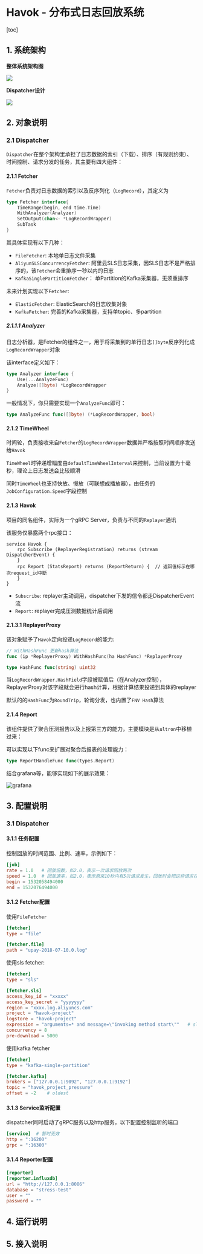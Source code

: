 # Havok - 分布式日志回放系统

[toc]



## 1. 系统架构

**整体系统架构图**

![](https://unmurphy-pic.oss-cn-beijing.aliyuncs.com/20181114163842.png)

**Dispatcher设计**

![](https://my-storage.oss-cn-shanghai.aliyuncs.com/picgo/20190621094608.png)

## 2. 对象说明

### 2.1 Dispatcher

`Dispatcher`在整个架构里承担了日志数据的索引（下载）、排序（有规则约束）、时间控制、请求分发的任务，其主要有四大组件：

#### 2.1.1 Fetcher

`Fetcher`负责对日志数据的索引以及反序列化（`LogRecord`），其定义为

```go
type Fetcher interface{
	TimeRange(begin, end time.Time)
    WithAnalyzer(Analyzer)
    SetOutput(chan<- *LogRecordWrapper)
    SubTask
}
````

其具体实现有以下几种：

- `FileFetcher`: 本地单日志文件采集
- `AliyunSLSConcurrencyFetcher`: 阿里云SLS日志采集，因SLS日志不是严格排序的，该`Fetcher`会重排序一秒以内的日志
- `KafkaSinglePartitionFetcher`： 单Partition的Kafka采集器，无须重排序

未来计划实现以下`Fetcher`:

- `ElasticFetcher`: ElasticSearch的日志收集对象
- `KafkaFetcher`: 完善的Kafka采集器，支持单topic、多partition

##### 2.1.1.1 Analyzer

日志分析器，是Fetcher的组件之一，用于将采集到的单行日志`[]byte`反序列化成`LogRecordWrapper`对象

该interface定义如下：

```go
type Analyzer interface {
    Use(...AnalyzeFunc)
    Analyze([]byte) *LogRecordWrapper
}
```

一般情况下，你只需要实现一个`AnalyzeFunc`即可： 

```go
type AnalyzeFunc func([]byte) (*LogRecordWrapper, bool)
```


#### 2.1.2 TimeWheel

时间轮，负责接收来自`Fetcher`的`LogRecordWrapper`数据并严格按照时间顺序发送给`Havok`

`TimeWheel`时钟递增幅度由`defaultTimeWheelInterval`来控制，当前设置为十毫秒，理论上日志发送会比较顺滑

同时`TimeWheel`也支持快放、慢放（可联想成播放器），由任务的`JobConfiguration.Speed`字段控制

#### 2.1.3 Havok

项目的同名组件，实际为一个gRPC Server，负责与不同的`Replayer`通讯

该服务仅暴露两个rpc接口：

```
service Havok {
    rpc Subscribe (ReplayerRegistration) returns (stream DispatcherEvent) {
    }
    rpc Report (StatsReport) returns (ReportReturn) {  // 返回值标示在哪次request_id中断
    }
}
```

- `Subscribe`: replayer主动调用，dispatcher下发的信令都走DispatcherEvent流
- `Report`: replayer完成压测数据统计后调用

#### 2.1.3.1 ReplayerProxy

该对象赋予了`Havok`定向投递`LogRecord`的能力:

```go
// WithHashFunc 更新hash算法
func (ip *ReplayerProxy) WithHashFunc(ha HashFunc) *ReplayerProxy

type HashFunc func(string) uint32
```

当`LogRecordWrapper.HashField`字段被赋值后（在Analyzer控制），ReplayerProxy对该字段就会进行hash计算，根据计算结果投递到具体的replayer

默认的的`HashFunc`为`RoundTrip`，轮询分发，也内置了`FNV Hash`算法


#### 2.1.4 Report

该组件提供了聚合压测报告以及上报第三方的能力，主要模块是从`ultron`中移植过来：

可以实现以下func来扩展对聚合后报表的处理能力：

```go
type ReportHandleFunc func(types.Report)
```

结合grafana等，能够实现如下的展示效果：

![grafana](https://unmurphy-pic.oss-cn-beijing.aliyuncs.com/20180929182922.png)

## 3. 配置说明

### 3.1 Dispatcher

#### 3.1.1 任务配置

控制回放的时间范围、比例、速率，示例如下：

```toml
[job]
rate = 1.0   # 回放倍数，如2.0，表示一次请求回放两次
speed = 1.0  # 回放速率，如2.0，表示原来10秒内有5次请求发生，回放时会把这些请求在5秒回放完
begin = 1532058494000
end = 1532076494000
```

#### 3.1.2 Fetcher配置

使用`FileFetcher`

```toml
[fetcher]
type = "file"

[fetcher.file]
path = "upay-2018-07-10.0.log"
```

使用sls fetcher:

```toml
[fetcher]
type = "sls"

[fetcher.sls]
access_key_id = "xxxxx"
access_key_secret = "yyyyyyy"
region = "xxxx.log.aliyuncs.com"
project = "havok-project"
logstore = "havok-project"
expression = "arguments=* and message=\"invoking method start\""   # sls查询表达式
concurrency = 8
pre-download = 5000
```

使用kafka fetcher

```toml
[fetcher]
type = "kafka-single-partition"

[fetcher.kafka]
brokers = ["127.0.0.1:9092", "127.0.0.1:9192"]
topic = "havok_project_pressure"
offset = -2    # oldest
```

#### 3.1.3 Service监听配置

dispatcher同时启动了gRPC服务以及http服务，以下配置控制监听的端口

```toml
[service]  # 暂时无效
http = ":16200"
grpc = ":16300"
```

#### 3.1.4 Reporter配置

```toml
[reporter]
[reporter.influxdb]
url = "http://127.0.0.1:8086"
database = "stress-test"
user = ""
password = ""
```


## 4. 运行说明

## 5. 接入说明

